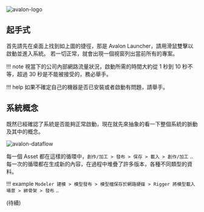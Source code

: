 
![avalon-logo](https://raw.githubusercontent.com/getavalon/core/master/res/icons/png/avalon-logo-48.png)

## 起手式

首先請先在桌面上找到如上圖的捷徑，那是 Avalon Launcher，請用滑鼠雙擊以啟動並進入系統。
若一切正常，就會出現一個視窗列出當前所有的專案。

!!! note
    視當下的公司內部網路流量狀況，啟動所需的時間大約從 1 秒到 10 秒不等，超過 30 秒是不能被接受的，務必舉手。

!!! help
    如果不確定自己的機器是否已安裝或者啟動有問題，請舉手。


## 系統概念

既然已經確認了系統是否能夠正常啟動，現在就先來抽象的看一下整個系統的脈動及其中的概念。

![avalon-dataflow](https://user-images.githubusercontent.com/3357009/66933688-04d96100-f06c-11e9-8b94-374b0256b503.png)

每一個 Asset 都在這樣的循環中，`創作/加工 > 發布 > 保存 > 載入 > 創作/加工` ..
每一次的循環都在生成新的內容，在過程中堆疊了許多版本，各種不同類型的資料。

!!! example
    `Modeler 建模 > 模型發布 > 模型檔保存於網路硬碟 > Rigger 將模型載入場景 > 綁骨架 > 發布` ..

(待續)
